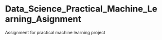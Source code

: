# Data_Science_Practical_Machine_Learning_Asignment
Assignment for practical machine learning project
